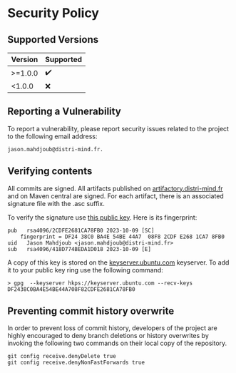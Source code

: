 # Security Policy

## Supported Versions

| Version | Supported          |
|---------| ------------------ |
| >=1.0.0 | :heavy_check_mark: |
| <1.0.0  | :x:                |


## Reporting a Vulnerability

To report a vulnerability, please report security issues related to the project to the
following email address:

    jason.mahdjoub@distri-mind.fr. 

## Verifying contents

All commits are signed. All artifacts published on [artifactory.distri-mind.fr](https://artifactory.distri-mind.fr) and on Maven central are signed. For
each artifact, there is an associated signature file with the .asc
suffix.

To verify the signature use [this public key](key-2023-10-09.pub). Here is its fingerprint:
```
pub   rsa4096/2CDFE2681CA78FB0 2023-10-09 [SC]
    fingerprint = DF24 38C0 BA4E 54BE 44A7  08F8 2CDF E268 1CA7 8FB0
uid   Jason Mahdjoub <jason.mahdjoub@distri-mind.fr>
sub   rsa4096/418D774BEDA1D018 2023-10-09 [E]
```

A copy of this key is stored on the
[keyserver.ubuntu.com](https://keyserver.ubuntu.com/) keyserver. To add it to
your public key ring use the following command:

```
> gpg  --keyserver hkps://keyserver.ubuntu.com --recv-keys DF2438C0BA4E54BE44A708F82CDFE2681CA78FB0
```
## Preventing commit history overwrite

In order to prevent loss of commit history, developers of the project
are highly encouraged to deny branch deletions or history overwrites
by invoking the following two commands on their local copy of the
repository.


```
git config receive.denyDelete true
git config receive.denyNonFastForwards true
```
